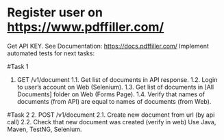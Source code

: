 # Register user on https://www.pdffiller.com/
Get API KEY. See Documentation: https://docs.pdffiller.com/
Implement automated tests for next tasks:

#Task 1
1. GET /v1/document
1.1. Get list of documents in API response.
1.2. Login to user’s account on Web (Selenium).
1.3. Get list of documents in [All Documents] folder on Web (Forms Page).
1.4. Verify that names of documents (from API) are equal to names of documents (from Web).

#Task 2
2. POST /v1/document
2.1. Create new document from url (by api call)
2.2. Check that new document was created (verify in web)
Use Java, Maven, TestNG, Selenium.
